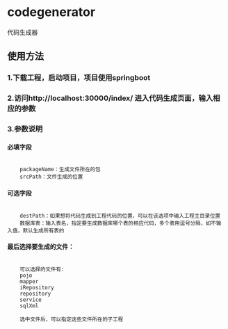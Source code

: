 # codegenerator
代码生成器


## 使用方法
### 1.下载工程，启动项目，项目使用springboot
### 2.访问http://localhost:30000/index/    进入代码生成页面，输入相应的参数

### 3.参数说明

#### 必填字段
<pre><code>
	packageName：生成文件所在的包
    srcPath：文件生成的位置
</code></pre>

#### 可选字段
<pre><code>
	destPath：如果想将代码生成到工程代码的位置，可以在该选项中输入工程主目录位置
    数据库表：输入表名，指定要生成数据库哪个表的相应代码，多个表用逗号分隔，如不输入值，默认生成所有表的
</code></pre>

#### 最后选择要生成的文件：
<pre><code>
	可以选择的文件有:
    pojo
    mapper
    iRepository
    repository
    service
    sqlXml

    选中文件后，可以指定这些文件所在的子工程
</code></pre>
